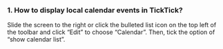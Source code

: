 ### 1. How to display local calendar events in TickTick?
Slide the screen to the right or click the bulleted list icon on the top left of the toolbar and click “Edit” to choose “Calendar”.  Then, tick the option of “show calendar list”.
